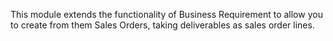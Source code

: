 This module extends the functionality of Business Requirement to allow
you to create from them Sales Orders, taking deliverables as sales order
lines.
